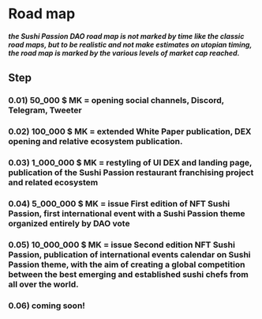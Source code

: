 
# Road map
##### the Sushi Passion DAO road map is not marked by time like the classic road maps, but to be realistic and not make estimates on utopian timing, the road map is marked by the various levels of market cap reached.

## Step

### 0.01) 50_000 $ MK = opening social channels, Discord, Telegram, Tweeter
### 0.02) 100_000 $ MK = extended White Paper publication, DEX opening and relative ecosystem publication.
### 0.03) 1_000_000 $ MK = restyling of UI DEX and landing page, publication of the Sushi Passion restaurant franchising project and related ecosystem
### 0.04) 5_000_000 $ MK = issue First edition of NFT Sushi Passion, first international event with a Sushi Passion theme organized entirely by DAO vote
### 0.05) 10_000_000 $ MK = issue Second edition NFT Sushi Passion, publication of international events calendar on Sushi Passion theme, with the aim of creating a global competition between the best emerging and established sushi chefs from all over the world.
### 0.06) coming soon! 
